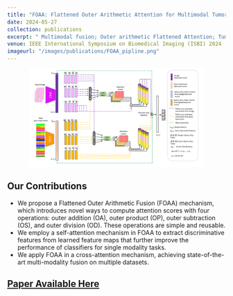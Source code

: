 ```yaml
---
title: "FOAA: Flattened Outer Arithmetic Attention for Multimodal Tumor Classification"
date: 2024-05-27
collection: publications
excerpt: " Multimodal fusion; Outer arithmetic Flattened Attention; Tumor classification; Self-Attention; Cross-Attention"
venue: IEEE International Symposium on Biomedical Imaging (ISBI) 2024
imageurl: "/images/publications/FOAA_pipline.png"
---
```

<center><img src="/images/publications/FOAA_pipline.png" alt="FOAA Fusion Pipeline" style="width:80%;"></center>

## Our Contributions
- We propose a Flattened Outer Arithmetic Fusion (FOAA) mechanism, which introduces novel ways to compute attention scores with four operations: outer addition (OA), outer product (OP), outer subtraction (OS), and outer division (OD). These operations are simple and reusable.
- We employ a self-attention mechanism in FOAA to extract discriminative features from learned feature maps that further improve the performance of classifiers for single modality tasks.
- We apply FOAA in a cross-attention mechanism, achieving state-of-the-art multi-modality fusion on multiple datasets.

## [Paper Available Here](https://ieeexplore.ieee.org/document/10635901)
